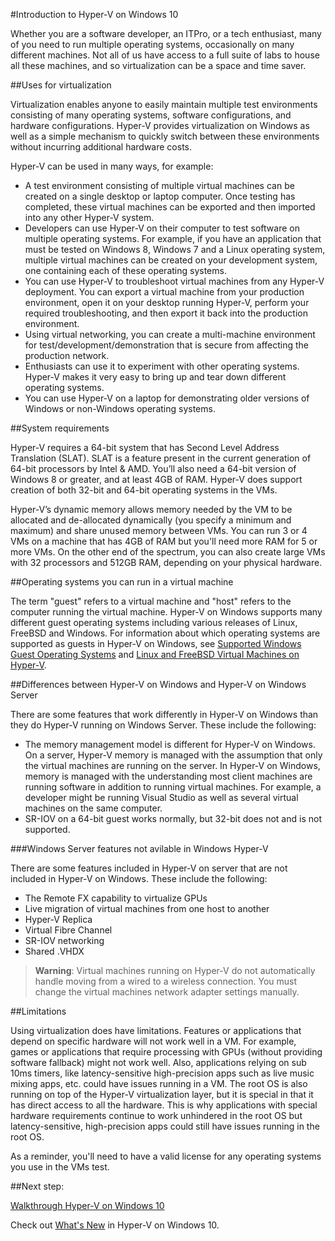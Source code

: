#Introduction to Hyper-V on Windows 10

Whether you are a software developer, an ITPro, or a tech enthusiast, many of you need to run multiple operating systems, occasionally on many different machines.
Not all of us have access to a full suite of labs to house all these machines, and so virtualization can be a space and time saver.

##Uses for virtualization

Virtualization enables anyone to easily maintain multiple test environments consisting of many operating systems, software configurations, and hardware configurations.
Hyper-V provides virtualization on Windows as well as a simple mechanism to quickly switch between these environments without incurring additional hardware costs.

Hyper-V can be used in many ways, for example:

*   A test environment consisting of multiple virtual machines can be created on a single desktop or laptop computer.
    Once testing has completed, these virtual machines can be exported and then imported into any other Hyper-V system.
*   Developers can use Hyper-V on their computer to test software on multiple operating systems.
    For example, if you have an application that must be tested on Windows 8, Windows 7 and a Linux operating system, multiple virtual machines can be created on your development system, one containing each of these operating systems.
*   You can use Hyper-V to troubleshoot virtual machines from any Hyper-V deployment.
    You can export a virtual machine from your production environment, open it on your desktop running Hyper-V, perform your required troubleshooting, and then export it back into the production environment.
*   Using virtual networking, you can create a multi-machine environment for test/development/demonstration that is secure from affecting the production network.
*   Enthusiasts can use it to experiment with other operating systems.
    Hyper-V makes it very easy to bring up and tear down different operating systems.
*   You can use Hyper-V on a laptop for demonstrating older versions of Windows or non-Windows operating systems.

##System requirements

Hyper-V requires a 64-bit system that has Second Level Address Translation (SLAT). SLAT is a feature present in the current generation of 64-bit processors by Intel & AMD. You’ll also need a 64-bit version of Windows 8 or greater, and at least 4GB of RAM. Hyper-V does support creation of both 32-bit and 64-bit operating systems in the VMs.

Hyper-V’s dynamic memory allows memory needed by the VM to be allocated and de-allocated dynamically (you specify a minimum and maximum) and share unused memory between VMs.
You can run 3 or 4 VMs on a machine that has 4GB of RAM but you'll need more RAM for 5 or more VMs.
On the other end of the spectrum, you can also create large VMs with 32 processors and 512GB RAM, depending on your physical hardware.

##Operating systems you can run in a virtual machine

The term "guest" refers to a virtual machine and "host" refers to the computer running the virtual machine.
Hyper-V on Windows supports many different guest operating systems including various releases of Linux, FreeBSD and Windows.
For information about which operating systems are supported as guests in Hyper-V on Windows, see [Supported Windows Guest Operating Systems](supported_guest_os.md) and [Linux and FreeBSD Virtual Machines on Hyper-V](https://technet.microsoft.com/library/dn531030.aspx).

##Differences between Hyper-V on Windows and Hyper-V on Windows Server

There are some features that work differently in Hyper-V on Windows than they do Hyper-V running on Windows Server.
These include the following:

*   The memory management model is different for Hyper-V on Windows.
    On a server, Hyper-V memory is managed with the assumption that only the virtual machines are running on the server.
    In Hyper-V on Windows, memory is managed with the understanding most client machines are running software in addition to running virtual machines.
    For example, a developer might be running Visual Studio as well as several virtual machines on the same computer.
*   SR-IOV on a 64-bit guest works normally, but 32-bit does not and is not supported.

###Windows Server features not avilable in Windows Hyper-V

There are some features included in Hyper-V on server that are not included in Hyper-V on Windows.
These include the following:

*   The Remote FX capability to virtualize GPUs 
*   Live migration of virtual machines from one host to another
*   Hyper-V Replica
*   Virtual Fibre Channel
*   SR-IOV networking
*   Shared .VHDX

> **Warning**: Virtual machines running on Hyper-V do not automatically handle moving from a wired to a wireless connection.
> You must change the virtual machines network adapter settings manually.
> 

##Limitations

Using virtualization does have limitations.
Features or applications that depend on specific hardware will not work well in a VM.
For example, games or applications that require processing with GPUs (without providing software fallback) might not work well.
Also, applications relying on sub 10ms timers, like latency-sensitive high-precision apps such as live music mixing apps, etc. could have issues running in a VM.
The root OS is also running on top of the Hyper-V virtualization layer, but it is special in that it has direct access to all the hardware.
This is why applications with special hardware requirements continue to work unhindered in the root OS but latency-sensitive, high-precision apps could still have issues running in the root OS.

As a reminder, you'll need to have a valid license for any operating systems you use in the VMs test.

##Next step:

[Walkthrough Hyper-V on Windows 10](..\quick_start\walkthrough.md)

Check out [What's New](whats_new.md) in Hyper-V on Windows 10.


